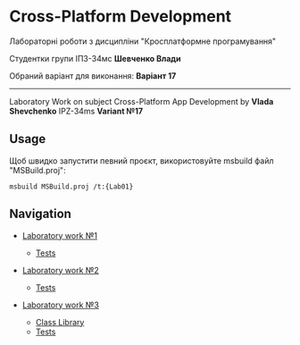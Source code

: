 # Cross-Platform Development


Лабораторні роботи з дисципліни "Кросплатформне програмування"

Студентки групи ІПЗ-34мс **Шевченко Влади**

Обраний варіант для виконання: **Варіант 17**

---

Laboratory Work on subject Cross-Platform App Development by **Vlada Shevchenko** IPZ-34ms **Variant №17**


## Usage

Щоб швидко запустити певний проєкт, використовуйте msbuild файл "MSBuild.proj":

`msbuild MSBuild.proj /t:{Lab01}`


## Navigation

- [Laboratory work №1](https://github.com/vladashvch/cross-platform-labs/tree/master/Lab01)
  - [Tests](https://github.com/vladashvch/cross-platform-labs/tree/master/Lab01.Tests)

- [Laboratory work №2](https://github.com/vladashvch/cross-platform-labs/tree/master/Lab02)
  - [Tests](https://github.com/vladashvch/cross-platform-labs/tree/master/Lab02.Tests)

- [Laboratory work №3](https://github.com/vladashvch/cross-platform-labs/tree/master/Lab03)
  - [Class Library](https://github.com/vladashvch/cross-platform-labs/tree/master/VShevchenko)
  - [Tests](https://github.com/vladashvch/cross-platform-labs/tree/master/Lab03.Tests)

